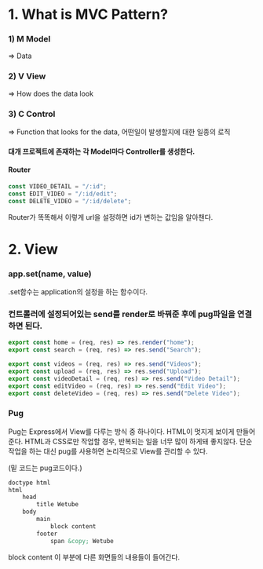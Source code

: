 # 	1. What is MVC Pattern?

### 	1) M Model 

=> Data

### 	2) V View

=> How does the data look

### 	3) C Control

=> Function that looks for the data, 어떤일이 발생할지에 대한 일종의 로직



#### 대개 프로젝트에 존재하는 각 Model마다 Controller를 생성한다.



#### Router

```javascript
const VIDEO_DETAIL = "/:id";
const EDIT_VIDEO = "/:id/edit";
const DELETE_VIDEO = "/:id/delete";
```

Router가 똑똑해서 이렇게 url을 설정하면 id가 변하는 값임을 알아챈다.



# 2. View

### app.set(name, value)

.set함수는 application의 설정을 하는 함수이다.

### 컨트롤러에 설정되어있는 send를 render로 바꿔준 후에 pug파일을 연결하면 된다.

```javascript
export const home = (req, res) => res.render("home");
export const search = (req, res) => res.send("Search");

export const videos = (req, res) => res.send("Videos");
export const upload = (req, res) => res.send("Upload");
export const videoDetail = (req, res) => res.send("Video Detail");
export const editVideo = (req, res) => res.send("Edit Video");
export const deleteVideo = (req, res) => res.send("Delete Video");
```

### Pug

Pug는 Express에서 View를 다루는 방식 중 하나이다. HTML이 멋지게 보이게 만들어준다. HTML과 CSS로만 작업할 경우, 반복되는 일을 너무 많이 하게돼 좋지않다. 단순작업을 하는 대신 pug를 사용하면 논리적으로 View를 관리할 수 있다.

(밑 코드는 pug코드이다.)

```html
doctype html
html
    head
        title Wetube
    body
        main
            block content
        footer
            span &copy; Wetube
```

block content 이 부분에 다른 화면들의 내용들이 들어간다.